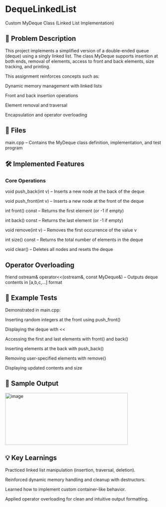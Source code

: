 # DequeLinkedList

Custom MyDeque Class (Linked List Implementation)


## 📖 Problem Description

This project implements a simplified version of a double-ended queue (deque) using a singly linked list. The class MyDeque supports insertion at both ends, removal of elements, access to front and back elements, size tracking, and printing.

This assignment reinforces concepts such as:

Dynamic memory management with linked lists

Front and back insertion operations

Element removal and traversal

Encapsulation and operator overloading

## 📂 Files

main.cpp – Contains the MyDeque class definition, implementation, and test program

## 🛠️ Implemented Features
### Core Operations

void push_back(int v) – Inserts a new node at the back of the deque

void push_front(int v) – Inserts a new node at the front of the deque

int front() const – Returns the first element (or -1 if empty)

int back() const – Returns the last element (or -1 if empty)

void remove(int v) – Removes the first occurrence of the value v

int size() const – Returns the total number of elements in the deque

void clear() – Deletes all nodes and resets the deque

## Operator Overloading

friend ostream& operator<<(ostream&, const MyDeque&) – Outputs deque contents in [a,b,c,...] format

## 🧪 Example Tests

Demonstrated in main.cpp:

Inserting random integers at the front using push_front()

Displaying the deque with <<

Accessing the first and last elements with front() and back()

Inserting elements at the back with push_back()

Removing user-specified elements with remove()

Displaying updated contents and size

## 📸 Sample Output

<img width="394" height="167" alt="image" src="https://github.com/user-attachments/assets/60e3357a-4b14-436c-8cbf-2f5cd78fc611" />

## 💡 Key Learnings

Practiced linked list manipulation (insertion, traversal, deletion).

Reinforced dynamic memory handling and cleanup with destructors.

Learned how to implement custom container-like behavior.

Applied operator overloading for clean and intuitive output formatting.
